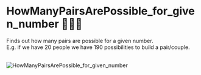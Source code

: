 # HowManyPairsArePossible_for_given_number :people_holding_hands:
Finds out how many pairs are possible for a given number.<br> 
E.g. if we have 20 people we have 190 possibilities to build a pair/couple. 
<br><br>


![HowManyPairsArePossible_for_given_number](https://user-images.githubusercontent.com/85163640/126666751-1bc4a71d-13a7-41e1-ad93-0549c3ae3c6c.jpg)


